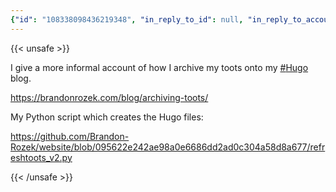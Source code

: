 ```yaml
---
{"id": "108338098436219348", "in_reply_to_id": null, "in_reply_to_account_id": null, "sensitive": false, "spoiler_text": "", "visibility": "public", "language": "en", "replies_count": 0, "reblogs_count": 0, "favourites_count": 3, "edited_at": null, "reblog": null, "application": null, "account": {"id": "108219415927856966", "username": "brozek", "acct": "brozek", "display_name": "Brandon Rozek", "url": "https://fosstodon.org/@brozek", "avatar": "https://cdn.fosstodon.org/accounts/avatars/108/219/415/927/856/966/original/bae9f46f23936e79.jpg", "avatar_static": "https://cdn.fosstodon.org/accounts/avatars/108/219/415/927/856/966/original/bae9f46f23936e79.jpg", "header": "https://fosstodon.org/headers/original/missing.png", "header_static": "https://fosstodon.org/headers/original/missing.png", "noindex": true, "roles": []}, "media_attachments": [], "mentions": [], "tags": [{"name": "hugo", "url": "https://fosstodon.org/tags/hugo"}], "emojis": [], "card": {"url": "https://brandonrozek.com/blog/archiving-toots/", "title": "Archiving Toots", "description": "In the spirit of syndicating Mastodon toots to my own site, I wrote a Python script that turns toots into Hugo markdown files.\nIn this post we\u2019ll go over:\n Mastodon API Reformatting toot Creating the Markdown files Conclusion  Mastodon API Before we can retrieve our toots, we need to know what user id of our account. James Cahill wrote a very clean web tool to grab your user id.", "type": "link", "author_name": "Brandon Rozek", "author_url": "https://brandonrozek.com/", "provider_name": "", "provider_url": "", "html": "", "width": 0, "height": 0, "image": null, "embed_url": "", "blurhash": null}, "poll": null, "syndication": "https://fosstodon.org/@brozek/108338098436219348", "date": "2022-05-21T04:43:11.481Z"}
---
```

{{< unsafe >}}
<p>I give a more informal account of how I archive my toots onto my <a href="https://fosstodon.org/tags/Hugo" class="mention hashtag" rel="tag">#<span>Hugo</span></a> blog. </p><p><a href="https://brandonrozek.com/blog/archiving-toots/" target="_blank" rel="nofollow noopener noreferrer"><span class="invisible">https://</span><span class="ellipsis">brandonrozek.com/blog/archivin</span><span class="invisible">g-toots/</span></a></p><p>My Python script which creates the Hugo files:</p><p><a href="https://github.com/Brandon-Rozek/website/blob/095622e242ae98a0e6686dd2ad0c304a58d8a677/refreshtoots_v2.py" target="_blank" rel="nofollow noopener noreferrer"><span class="invisible">https://</span><span class="ellipsis">github.com/Brandon-Rozek/websi</span><span class="invisible">te/blob/095622e242ae98a0e6686dd2ad0c304a58d8a677/refreshtoots_v2.py</span></a></p>
{{< /unsafe >}}

